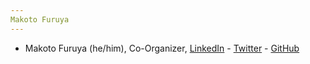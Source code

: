 ```yaml
---
Makoto Furuya
---
```

 * Makoto Furuya (he/him), Co-Organizer, [LinkedIn](https://www.linkedin.com/in/makotofuruya/) - [Twitter](https://twitter.com/makotonium) - [GitHub](https://github.com/makotonium)